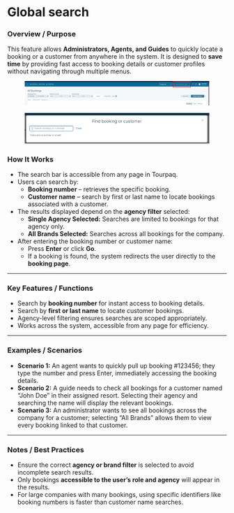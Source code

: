 # Global search

### **Overview / Purpose**

This feature allows **Administrators, Agents, and Guides** to quickly locate a booking or a customer from anywhere in the system. It is designed to **save time** by providing fast access to booking details or customer profiles without navigating through multiple menus.

<figure><img src="../.gitbook/assets/image (362).png" alt=""><figcaption></figcaption></figure>

<figure><img src="../.gitbook/assets/image (28) (1).png" alt=""><figcaption></figcaption></figure>

### **How It Works**

* The search bar is accessible from any page in Tourpaq.
* Users can search by:
  * **Booking number** – retrieves the specific booking.
  * **Customer name** – search by first or last name to locate bookings associated with a customer.
* The results displayed depend on the **agency filter** selected:
  * **Single Agency Selected:** Searches are limited to bookings for that agency only.
  * **All Brands Selected:** Searches across all bookings for the company.
* After entering the booking number or customer name:
  * Press **Enter** or click **Go**.
  * If a booking is found, the system redirects the user directly to the **booking page**.

***

### **Key Features / Functions**

* Search by **booking number** for instant access to booking details.
* Search by **first or last name** to locate customer bookings.
* Agency-level filtering ensures searches are scoped appropriately.
* Works across the system, accessible from any page for efficiency.

***

### **Examples / Scenarios**

* **Scenario 1:** An agent wants to quickly pull up booking #123456; they type the number and press Enter, immediately accessing the booking details.
* **Scenario 2:** A guide needs to check all bookings for a customer named “John Doe” in their assigned resort. Selecting their agency and searching the name will display the relevant bookings.
* **Scenario 3:** An administrator wants to see all bookings across the company for a customer; selecting “All Brands” allows them to view every booking linked to that customer.

***

### **Notes / Best Practices**

* Ensure the correct **agency or brand filter** is selected to avoid incomplete search results.
* Only bookings **accessible to the user’s role and agency** will appear in the results.
* For large companies with many bookings, using specific identifiers like booking numbers is faster than customer name searches.

